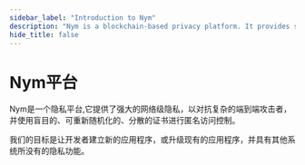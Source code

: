 ```yaml
---
sidebar_label: "Introduction to Nym"
description: "Nym is a blockchain-based privacy platform. It provides strong network-level privacy against sophisticated end-to-end attackers, and anonymous transactions using blinded, re-randomizable, decentralized credentials."
hide_title: false
---
```


# Nym平台

Nym是一个隐私平台,它提供了强大的网络级隐私，以对抗复杂的端到端攻击者，并使用盲目的、可重新随机化的、分散的证书进行匿名访问控制。

我们的目标是让开发者建立新的应用程序，或升级现有的应用程序，并具有其他系统所没有的隐私功能。
